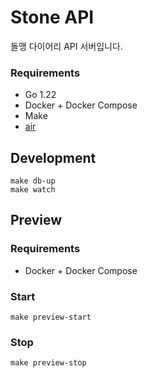 # Stone API
돌맹 다이어리 API 서버입니다.

### Requirements
- Go 1.22
- Docker + Docker Compose
- Make
- [air](https://github.com/air-verse/air)

## Development
```shell
make db-up
make watch
```

## Preview

### Requirements
- Docker + Docker Compose

### Start
```shell
make preview-start
```

### Stop
```shell
make preview-stop
```
